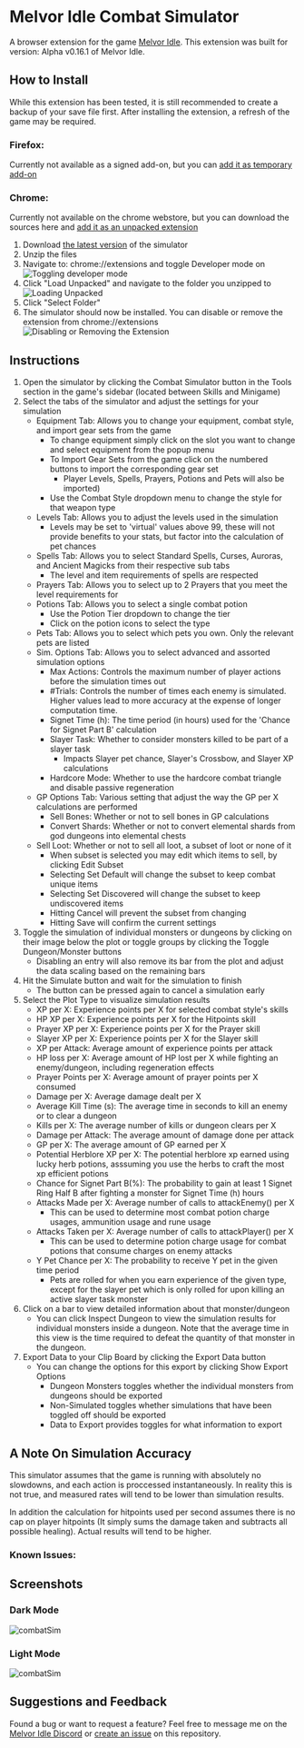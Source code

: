 # Melvor Idle Combat Simulator
A browser extension for the game [Melvor Idle](http://www.melvoridle.com/).
This extension was built for version: Alpha v0.16.1 of Melvor Idle.

## How to Install
While this extension has been tested, it is still recommended to create a backup of your save file first.
After installing the extension, a refresh of the game may be required.

### Firefox:
Currently not available as a signed add-on, but you can [add it as temporary add-on](https://www.youtube.com/watch?v=J7el77F1ckg)

### Chrome:
Currently not available on the chrome webstore, but you can download the sources here and [add it as an unpacked extension](https://developer.chrome.com/extensions/getstarted)
1. Download [the latest version](/../../releases/latest) of the simulator
2. Unzip the files
3. Navigate to: chrome://extensions and toggle Developer mode on
![Toggling developer mode](Media/chromeInstall1.png)
4. Click "Load Unpacked" and navigate to the folder you unzipped to
![Loading Unpacked](Media/chromeInstall2.png)
5. Click "Select Folder"
6. The simulator should now be installed. You can disable or remove the extension from chrome://extensions
![Disabling or Removing the Extension](Media/chromeInstall3.png)

## Instructions
1. Open the simulator by clicking the Combat Simulator button in the Tools section in the game's sidebar (located between Skills and Minigame)
2. Select the tabs of the simulator and adjust the settings for your simulation
    - Equipment Tab: Allows you to change your equipment, combat style, and import gear sets from the game
        - To change equipment simply click on the slot you want to change and select equipment from the popup menu
        - To Import Gear Sets from the game click on the numbered buttons to import the corresponding gear set
            - Player Levels, Spells, Prayers, Potions and Pets will also be imported)
        - Use the Combat Style dropdown menu to change the style for that weapon type
    - Levels Tab: Allows you to adjust the levels used in the simulation
        - Levels may be set to 'virtual' values above 99, these will not provide benefits to your stats, but factor into the calculation of pet chances
    - Spells Tab: Allows you to select Standard Spells, Curses, Auroras, and Ancient Magicks from their respective sub tabs
        - The level and item requirements of spells are respected
    - Prayers Tab: Allows you to select up to 2 Prayers that you meet the level requirements for
    - Potions Tab: Allows you to select a single combat potion
        - Use the Potion Tier dropdown to change the tier
        - Click on the potion icons to select the type
    - Pets Tab: Allows you to select which pets you own. Only the relevant pets are listed
    - Sim. Options Tab: Allows you to select advanced and assorted simulation options
        - Max Actions: Controls the maximum number of player actions before the simulation times out
        - #Trials: Controls the number of times each enemy is simulated. Higher values lead to more accuracy at the expense of longer computation time.
        - Signet Time (h): The time period (in hours) used for the 'Chance for Signet Part B' calculation
        - Slayer Task: Whether to consider monsters killed to be part of a slayer task
            - Impacts Slayer pet chance, Slayer's Crossbow, and Slayer XP calculations
        - Hardcore Mode: Whether to use the hardcore combat triangle and disable passive regeneration
    - GP Options Tab: Various setting that adjust the way the GP per X calculations are performed
        - Sell Bones: Whether or not to sell bones in GP calculations
        - Convert Shards: Whether or not to convert elemental shards from god dungeons into elemental chests
     - Sell Loot: Whether or not to sell all loot, a subset of loot or none of it
        - When subset is selected you may edit which items to sell, by clicking Edit Subset
        - Selecting Set Default will change the subset to keep combat unique items
        - Selecting Set Discovered will change the subset to keep undiscovered items
        - Hitting Cancel will prevent the subset from changing
        - Hitting Save will confirm the current settings
3. Toggle the simulation of individual monsters or dungeons by clicking on their image below the plot or toggle groups by clicking the Toggle Dungeon/Monster buttons
    - Disabling an entry will also remove its bar from the plot and adjust the data scaling based on the remaining bars
4. Hit the Simulate button and wait for the simulation to finish
    - The button can be pressed again to cancel a simulation early
5. Select the Plot Type to visualize simulation results
    - XP per X: Experience points per X for selected combat style's skills
    - HP XP per X: Experience points per X for the Hitpoints skill
    - Prayer XP per X: Experience points per X for the Prayer skill
    - Slayer XP per X: Experience points per X for the Slayer skill
    - XP per Attack: Average amount of experience points per attack
    - HP loss per X: Average amount of HP lost per X while fighting an enemy/dungeon, including regeneration effects
    - Prayer Points per X: Average amount of prayer points per X consumed
    - Damage per X: Average damage dealt per X
    - Average Kill Time (s): The average time in seconds to kill an enemy or to clear a dungeon
    - Kills per X: The average number of kills or dungeon clears per X
    - Damage per Attack: The average amount of damage done per attack
    - GP per X: The average amount of GP earned per X
    - Potential Herblore XP per X: The potential herblore xp earned using lucky herb potions, asssuming you use the herbs to craft the most xp efficient potions
    - Chance for Signet Part B(%): The probability to gain at least 1 Signet Ring Half B after fighting a monster for Signet Time (h) hours
    - Attacks Made per X: Average number of calls to attackEnemy() per X
        - This can be used to determine most combat potion charge usages, ammunition usage and rune usage
    - Attacks Taken per X: Average number of calls to attackPlayer() per X
        - This can be used to determine potion charge usage for combat potions that consume charges on enemy attacks
    - Y Pet Chance per X: The probability to receive Y pet in the given time period
        - Pets are rolled for when you earn experience of the given type, except for the slayer pet which is only rolled for upon killing an active slayer task monster
6. Click on a bar to view detailed information about that monster/dungeon
    - You can click Inspect Dungeon to view the simulation results for individual monsters inside a dungeon. Note that the average time in this view is the time required to defeat the quantity of that monster in the dungeon.
7. Export Data to your Clip Board by clicking the Export Data button
    - You can change the options for this export by clicking Show Export Options
        - Dungeon Monsters toggles whether the individual monsters from dungeons should be exported
        - Non-Simulated toggles whether simulations that have been toggled off should be exported
        - Data to Export provides toggles for what information to export

## A Note On Simulation Accuracy
This simulator assumes that the game is running with absolutely no slowdowns, and each action is proccessed instantaneously. In reality this is not true, and measured rates will tend to be lower than simulation results.

In addition the calculation for hitpoints used per second assumes there is no cap on player hitpoints (It simply sums the damage taken and subtracts all possible healing). Actual results will tend to be higher.

### Known Issues:

## Screenshots
### Dark Mode
![combatSim](Media/darkMode.png)
### Light Mode
![combatSim](Media/lightMode.png)

## Suggestions and Feedback
Found a bug or want to request a feature?
Feel free to message me on the [Melvor Idle Discord](https://discord.gg/TWDT7PM) or [create an issue](/../../issues) on this repository.

